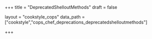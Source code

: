 +++
title = "DeprecatedShelloutMethods"
draft = false

layout = "cookstyle_cops"
data_path = ["cookstyle","cops_chef_deprecations_deprecatedshelloutmethods"]

+++

<!-- The content of this page is automatically generated from the
cops_chef_deprecations_deprecatedshelloutmethods.yml file in github.com/chef/cookstyle/blob/master/docs-chef-io/data/cookstyle/. -->
